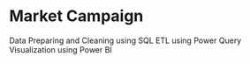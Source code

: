 # Market Campaign
Data Preparing and Cleaning using SQL
ETL using Power Query
Visualization using Power BI
